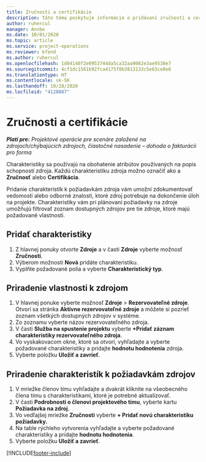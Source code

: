 ```yaml
---
title: Zručnosti a certifikácie
description: Táto téma poskytuje informácie o pridávaní zručností a certifikačných charakteristík k zdrojom.
author: ruhercul
manager: Annbe
ms.date: 10/01/2020
ms.topic: article
ms.service: project-operations
ms.reviewer: kfend
ms.author: ruhercul
ms.openlocfilehash: 1d04148f2e0953744da5ca32aa9062e3ae9530e7
ms.sourcegitcommit: 4cf1dc1561b92fca4175f0b3813133c5e63ce8e6
ms.translationtype: HT
ms.contentlocale: sk-SK
ms.lasthandoff: 10/28/2020
ms.locfileid: "4128887"
---
```

# <a name="skills-and-certifications"></a>Zručnosti a certifikácie
_**Platí pre:** Projektové operácie pre scenáre založené na zdrojoch/chýbajúcich zdrojoch, čiastočné nasadenie – dohoda o fakturácii pro forma_

Charakteristiky sa používajú na obohatenie atribútov používaných na popis schopností zdroja. Každú charakteristiku zdroja možno označiť ako a **Zručnosť** alebo **Certifikácia**.

Pridanie charakteristík k požiadavkám zdroja vám umožní zdokumentovať vedomosti alebo odborné znalosti, ktoré zdroj potrebuje na dokončenie úloh na projekte. Charakteristiky vám pri plánovaní požiadavky na zdroje umožňujú filtrovať zoznam dostupných zdrojov pre tie zdroje, ktoré majú požadované vlastnosti.

## <a name="add-characteristics"></a>Pridať charakteristiky

1. Z hlavnej ponuky otvorte **Zdroje** a v časti **Zdroje** vyberte možnosť **Zručnosti**.
2. Výberom možnosti **Nová** pridáte charakteristiku.
3. Vyplňte požadované polia a vyberte **Charakteristický typ**.

## <a name="assign-characteristics-to-resources"></a>Priradenie vlastnosti k zdrojom

1. V hlavnej ponuke vyberte možnosť **Zdroje** > **Rezervovateľné zdroje**. Otvorí sa stránka **Aktívne rezervovateľné zdroje** a môžete si pozrieť zoznam všetkých dostupných zdrojov v systéme.
2. Zo zoznamu vyberte názov rezervovateľného zdroja.
3. V časti **Služba na spustenie projektu** vyberte **+Pridať záznam charakteristiky rezervovateľného zdroja**.
4. Vo vyskakovacom okne, ktoré sa otvorí, vyhľadajte a vyberte požadované charakteristiky a pridajte **hodnotu hodnotenia** zdroja.
5. Vyberte položku **Uložiť a zavrieť**.

## <a name="assign-characteristics-to-resource-requirements"></a>Priradenie charakteristík k požiadavkám zdrojov

1. V mriežke členov tímu vyhľadajte a dvakrát kliknite na všeobecného člena tímu s charakteristikami, ktoré je potrebné aktualizovať.
2. V časti **Podrobnosti o členovi projektového tímu**, vyberte kartu **Požiadavka na zdroj**.
3. Vo vedľajšej mriežke **Zručnosti** vyberte **+ Pridať novú charakteristiku požiadavky.**
4. Na table rýchleho vytvorenia vyhľadajte a vyberte požadované charakteristiky a pridajte **hodnotu hodnotenia**.
5. Vyberte položku **Uložiť a zavrieť**.

[!INCLUDE[footer-include](../includes/footer-banner.md)]